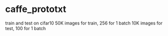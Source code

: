 # caffe_prototxt
train and test on cifar10
50K images for train, 256 for 1 batch
10K images for test, 100 for 1 batch
